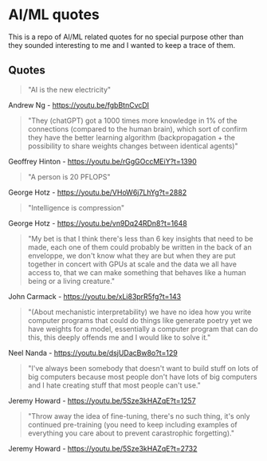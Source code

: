 # AI/ML quotes

This is a repo of AI/ML related quotes for no special purpose other than they sounded interesting to me and I wanted to keep a trace of them.

## Quotes

> "AI is the new electricity"

Andrew Ng - https://youtu.be/fgbBtnCvcDI

> "They (chatGPT) got a 1000 times more knowledge in 1% of the connections (compared to the human brain), which sort of confirm they have the better learning algorithm (backpropagation + the possibility to share weights changes between identical agents)"

Geoffrey Hinton - https://youtu.be/rGgGOccMEiY?t=1390

> "A person is 20 PFLOPS"

George Hotz - https://youtu.be/VHoW6j7LhYg?t=2882

> "Intelligence is compression"

George Hotz - https://youtu.be/vn9Dq24RDn8?t=1648

> "My bet is that I think there's less than 6 key insights that need to be made, each one of them could probably be written in the back of an enveloppe, we don't know what they are but when they are put together in concert with GPUs at scale and the data we all have access to, that we can make something that behaves like a human being or a living creature."

John Carmack - https://youtu.be/xLi83prR5fg?t=143

> "(About mechanistic interpretability) we have no idea how you write computer programs that could do things like generate poetry yet we have weights for a model, essentially a computer program that can do this, this deeply offends me and I would like to solve it."

Neel Nanda - https://youtu.be/dsjUDacBw8o?t=129

> "I've always been somebody that doesn't want to build stuff on lots of big computers because most people don't have lots of big computers and I hate creating stuff that most people can't use."

Jeremy Howard - https://youtu.be/5Sze3kHAZqE?t=1257

> "Throw away the idea of fine-tuning, there's no such thing, it's only continued pre-training (you need to keep including examples of everything you care about to prevent carastrophic forgetting)."

Jeremy Howard - https://youtu.be/5Sze3kHAZqE?t=2732
